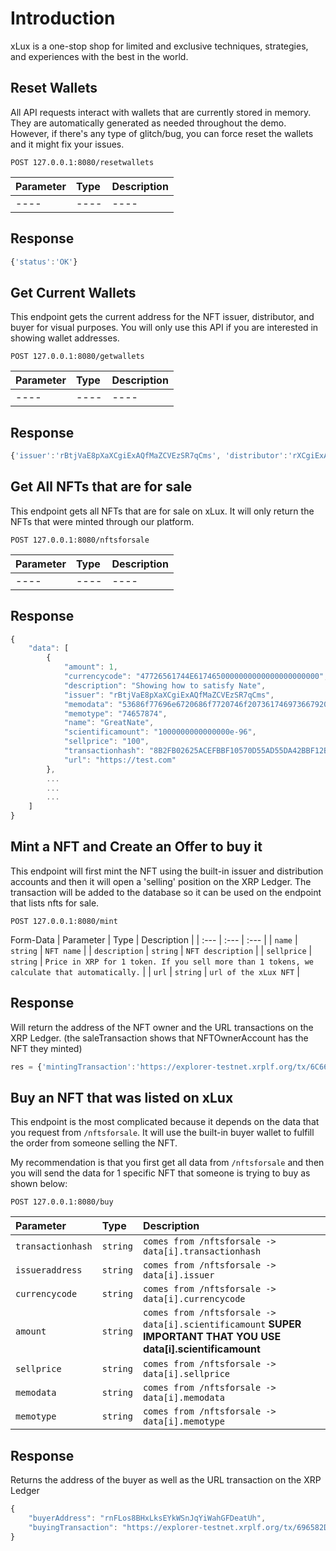 # Introduction

xLux is a one-stop shop for limited and exclusive techniques, strategies, and experiences with the best in the world.

## Reset Wallets

All API requests interact with wallets that are currently stored in memory. They are automatically generated as needed throughout the demo. However, if there's any type of glitch/bug, you can force reset the wallets and it might fix your issues.

```http
POST 127.0.0.1:8080/resetwallets
```

| Parameter | Type | Description |
| :--- | :--- | :--- |
| ---- | ---- | ---- |


## Response

```javascript
{'status':'OK'}
```


## Get Current Wallets

This endpoint gets the current address for the NFT issuer, distributor, and buyer for visual purposes. You will only use this API if you are interested in showing wallet addresses.

```http
POST 127.0.0.1:8080/getwallets
```

| Parameter | Type | Description |
| :--- | :--- | :--- |
| ---- | ---- | ---- |

## Response

```javascript
{'issuer':'rBtjVaE8pXaXCgiExAQfMaZCVEzSR7qCms', 'distributor':'rXCgiExAQfMaZCVEzSR7qCmsBtjVaE8pXa', 'buyer':'rVEzSR7qCmXCgiExAQfMaZCsBtjVaE8pXa'}
```

## Get All NFTs that are for sale

This endpoint gets all NFTs that are for sale on xLux. It will only return the NFTs that were minted through our platform.

```http
POST 127.0.0.1:8080/nftsforsale
```

| Parameter | Type | Description |
| :--- | :--- | :--- |
| ---- | ---- | ---- |

## Response

```javascript
{
    "data": [
        {
            "amount": 1,
            "currencycode": "47726561744E6174650000000000000000000000",
            "description": "Showing how to satisfy Nate",
            "issuer": "rBtjVaE8pXaXCgiExAQfMaZCVEzSR7qCms",
            "memodata": "53686f77696e6720686f7720746f2073617469736679204e6174650a75726c3a2068747470733a2f2f746573742e636f6d",
            "memotype": "74657874",
            "name": "GreatNate",
            "scientificamount": "1000000000000000e-96",
            "sellprice": "100",
            "transactionhash": "8B2FB02625ACEFBBF10570D55AD55DA42BBF12BE13668C4B66A039B94A4B6019",
            "url": "https://test.com"
        },
        ...
        ...
        ...
    ]
}
```

## Mint a NFT and Create an Offer to buy it

This endpoint will first mint the NFT using the built-in issuer and distribution accounts and then it will open a 'selling' position on the XRP Ledger. The transaction will be added to the database so it can be used on the endpoint that lists nfts for sale.

```http
POST 127.0.0.1:8080/mint
```

Form-Data
| Parameter | Type | Description |
| :--- | :--- | :--- |
| `name` | `string` | `NFT name` |
| `description` | `string` | `NFT description` |
| `sellprice` | `string` | `Price in XRP for 1 token. If you sell more than 1 tokens, we calculate that automatically.` |
| `url` | `string` | `url of the xLux NFT` |


## Response
Will return the address of the NFT owner and the URL transactions on the XRP Ledger. (the saleTransaction shows that NFTOwnerAccount has the NFT they minted)

```javascript
res = {'mintingTransaction':'https://explorer-testnet.xrplf.org/tx/6C669098CE3402595B1F2ED1F5BCDCBD0C7DF09CC4E2F763998A87960A7DB68C', 'NFTOwnerAccount': 'rXCgiExAQfMaZCVEzSR7qCmsBtjVaE8pXa', 'saleTransaction':'https://explorer-testnet.xrplf.org/tx/6C669098CE3402595B1F2ED1F5BCDCBD0C7DF09CC4E2F763998A87960A7DB68C'}
```


## Buy an NFT that was listed on xLux

This endpoint is the most complicated because it depends on the data that you request from `/nftsforsale`. It will use the built-in buyer wallet to fulfill the order from someone selling the NFT.

My recommendation is that you first get all data from `/nftsforsale` and then you will send the data for 1 specific NFT that someone is trying to buy as shown below:

```http
POST 127.0.0.1:8080/buy
```

| Parameter | Type | Description |
| :--- | :--- | :--- |
| `transactionhash` | `string` | `comes from /nftsforsale -> data[i].transactionhash` |
| `issueraddress` | `string` | `comes from /nftsforsale -> data[i].issuer` |
| `currencycode` | `string` | `comes from /nftsforsale -> data[i].currencycode` |
| `amount` | `string` | `comes from /nftsforsale -> data[i].scientificamount` **SUPER IMPORTANT THAT YOU USE data[i].scientificamount** |
| `sellprice` | `string` | `comes from /nftsforsale -> data[i].sellprice`|
| `memodata` | `string` | `comes from /nftsforsale -> data[i].memodata`|
| `memotype` | `string` | `comes from /nftsforsale -> data[i].memotype`|

## Response
Returns the address of the buyer as well as the URL transaction on the XRP Ledger

```javascript
{
    "buyerAddress": "rnFLos8BHxLksEYkWSnJqYiWahGFDeatUh",
    "buyingTransaction": "https://explorer-testnet.xrplf.org/tx/696582D9641E4C5882C141ED278DFE9BF64C8984304DCBF19C72E99F45CC422B"
}
```
